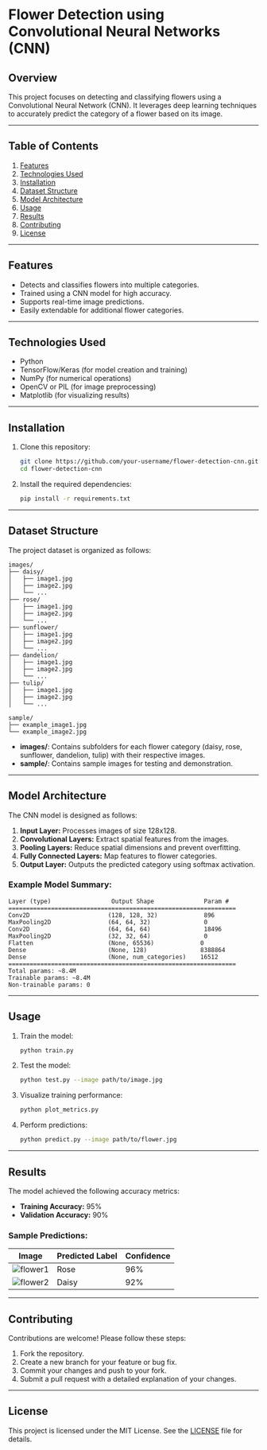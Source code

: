 
# Flower Detection using Convolutional Neural Networks (CNN)

## Overview
This project focuses on detecting and classifying flowers using a Convolutional Neural Network (CNN). It leverages deep learning techniques to accurately predict the category of a flower based on its image.

---

## Table of Contents
1. [Features](#features)
2. [Technologies Used](#technologies-used)
3. [Installation](#installation)
4. [Dataset Structure](#dataset-structure)
5. [Model Architecture](#model-architecture)
6. [Usage](#usage)
7. [Results](#results)
8. [Contributing](#contributing)
9. [License](#license)

---

## Features
- Detects and classifies flowers into multiple categories.
- Trained using a CNN model for high accuracy.
- Supports real-time image predictions.
- Easily extendable for additional flower categories.

---

## Technologies Used
- Python
- TensorFlow/Keras (for model creation and training)
- NumPy (for numerical operations)
- OpenCV or PIL (for image preprocessing)
- Matplotlib (for visualizing results)

---

## Installation
1. Clone this repository:
    ```bash
    git clone https://github.com/your-username/flower-detection-cnn.git
    cd flower-detection-cnn
    ```

2. Install the required dependencies:
    ```bash
    pip install -r requirements.txt
    ```

---

## Dataset Structure
The project dataset is organized as follows:

```
images/
├── daisy/
│   ├── image1.jpg
│   ├── image2.jpg
│   └── ...
├── rose/
│   ├── image1.jpg
│   ├── image2.jpg
│   └── ...
├── sunflower/
│   ├── image1.jpg
│   ├── image2.jpg
│   └── ...
├── dandelion/
│   ├── image1.jpg
│   ├── image2.jpg
│   └── ...
├── tulip/
│   ├── image1.jpg
│   ├── image2.jpg
│   └── ...

sample/
├── example_image1.jpg
└── example_image2.jpg
```

- **images/**: Contains subfolders for each flower category (daisy, rose, sunflower, dandelion, tulip) with their respective images.
- **sample/**: Contains sample images for testing and demonstration.

---

## Model Architecture
The CNN model is designed as follows:
1. **Input Layer:** Processes images of size 128x128.
2. **Convolutional Layers:** Extract spatial features from the images.
3. **Pooling Layers:** Reduce spatial dimensions and prevent overfitting.
4. **Fully Connected Layers:** Map features to flower categories.
5. **Output Layer:** Outputs the predicted category using softmax activation.

### Example Model Summary:
```plaintext
Layer (type)                 Output Shape              Param #
================================================================
Conv2D                      (128, 128, 32)             896
MaxPooling2D                (64, 64, 32)               0
Conv2D                      (64, 64, 64)               18496
MaxPooling2D                (32, 32, 64)               0
Flatten                     (None, 65536)             0
Dense                       (None, 128)               8388864
Dense                       (None, num_categories)    16512
================================================================
Total params: ~8.4M
Trainable params: ~8.4M
Non-trainable params: 0
```

---

## Usage
1. Train the model:
    ```bash
    python train.py
    ```

2. Test the model:
    ```bash
    python test.py --image path/to/image.jpg
    ```

3. Visualize training performance:
    ```bash
    python plot_metrics.py
    ```

4. Perform predictions:
    ```bash
    python predict.py --image path/to/flower.jpg
    ```

---

## Results
The model achieved the following accuracy metrics:
- **Training Accuracy:** 95%
- **Validation Accuracy:** 90%

### Sample Predictions:
| Image                     | Predicted Label | Confidence |
|---------------------------|-----------------|------------|
| ![flower1](examples/img1.jpg) | Rose            | 96%        |
| ![flower2](examples/img2.jpg) | Daisy           | 92%        |

---

## Contributing
Contributions are welcome! Please follow these steps:
1. Fork the repository.
2. Create a new branch for your feature or bug fix.
3. Commit your changes and push to your fork.
4. Submit a pull request with a detailed explanation of your changes.

---

## License
This project is licensed under the MIT License. See the [LICENSE](LICENSE) file for details.
